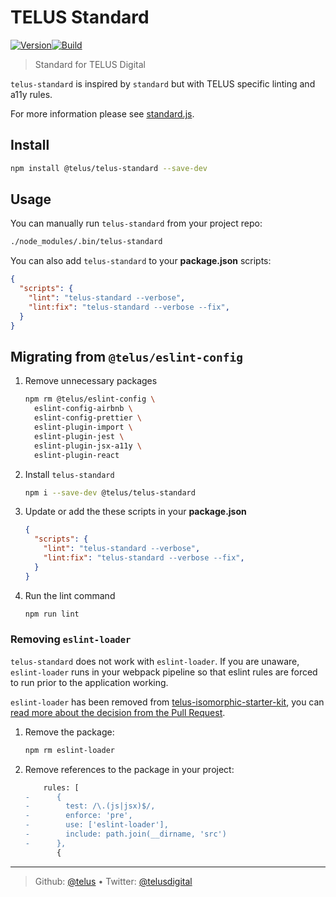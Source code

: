 # TELUS Standard

[![Version][npm-image]][npm-url][![Build][gha-image]][gha-url]

> Standard for TELUS Digital

`telus-standard` is inspired by `standard` but with TELUS specific linting and a11y rules.

For more information please see [standard.js](https://standardjs.com).

## Install

```bash
npm install @telus/telus-standard --save-dev
```

## Usage

You can manually run `telus-standard` from your project repo:

```bash
./node_modules/.bin/telus-standard
```

You can also add `telus-standard` to your **package.json** scripts:

```json
{
  "scripts": {
    "lint": "telus-standard --verbose",
    "lint:fix": "telus-standard --verbose --fix",
  }
}
```

## Migrating from `@telus/eslint-config`

1. Remove unnecessary packages
   ```sh
   npm rm @telus/eslint-config \
     eslint-config-airbnb \
     eslint-config-prettier \
     eslint-plugin-import \
     eslint-plugin-jest \
     eslint-plugin-jsx-a11y \
     eslint-plugin-react
   ```

2. Install `telus-standard`
   ```sh
   npm i --save-dev @telus/telus-standard
   ```

3. Update or add the these scripts in your **package.json**
   ```json
   {
     "scripts": {
       "lint": "telus-standard --verbose",
       "lint:fix": "telus-standard --verbose --fix",
     }
   }
   ```

4. Run the lint command
   ```sh
   npm run lint
   ```

### Removing `eslint-loader`

`telus-standard` does not work with `eslint-loader`. If you are unaware,
`eslint-loader` runs in your webpack pipeline so that eslint rules are forced to
run prior to the application working.

`eslint-loader` has been removed from
[telus-isomorphic-starter-kit](https://github.com/telus/telus-isomorphic-starter-kit),
you can
[read more about the decision from the Pull Request](https://github.com/telus/telus-isomorphic-starter-kit/pull/527#issuecomment-525001219).

1. Remove the package:
   ```sh
   npm rm eslint-loader
   ```
2. Remove references to the package in your project:
   ```diff
       rules: [
   -      {
   -        test: /\.(js|jsx)$/,
   -        enforce: 'pre',
   -        use: ['eslint-loader'],
   -        include: path.join(__dirname, 'src')
   -      },
          {
   ```

---
> Github: [@telus](https://github.com/telus) &bull; 
> Twitter: [@telusdigital](https://twitter.com/telusdigital)

[gha-image]: https://img.shields.io/github/workflow/status/telus/telus-standard/Build,%20Lint,%20Test%20and%20Deploy%20if%20master/master?logo=github&style=for-the-badge
[gha-url]: https://github.com/telus/telus-standard/actions?query=workflow%3A%22Build%2C+Lint%2C+Test+and+Deploy+if+master

[npm-url]: https://www.npmjs.com/package/@telus/telus-standard
[npm-image]: https://img.shields.io/npm/v/@telus/telus-standard.svg?style=for-the-badge&logo=npm
